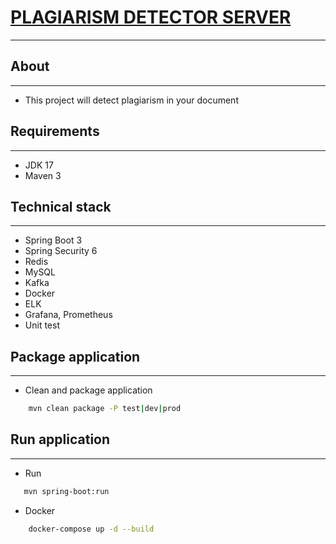 # [PLAGIARISM DETECTOR SERVER](https://github.com/ChinhToTruong/plagiarism-detector-server)
***
## About
***
* This project will detect plagiarism in your document

## Requirements
***
* JDK 17
* Maven 3

## Technical stack
***
* Spring Boot 3
* Spring Security 6
* Redis
* MySQL
* Kafka
* Docker
* ELK
* Grafana, Prometheus
* Unit test

## Package application
***
- Clean and package application
```bash
    mvn clean package -P test|dev|prod
```
## Run application
***
- Run
```bash
   mvn spring-boot:run   
```
- Docker
```bash
    docker-compose up -d --build
```
